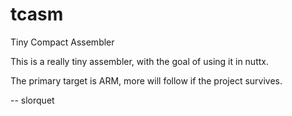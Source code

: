 tcasm
=====

Tiny Compact Assembler

This is a really tiny assembler, with the goal of using it in nuttx.

The primary target is ARM, more will follow if the project survives.

-- slorquet


